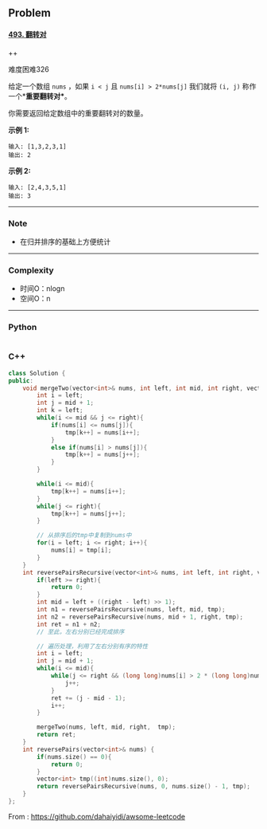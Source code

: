 ## Problem

#### [493. 翻转对](https://leetcode-cn.com/problems/reverse-pairs/)

++

难度困难326

给定一个数组 `nums` ，如果 `i < j` 且 `nums[i] > 2*nums[j]` 我们就将 `(i, j)` 称作一个***重要翻转对\***。

你需要返回给定数组中的重要翻转对的数量。

**示例 1:**

```
输入: [1,3,2,3,1]
输出: 2
```

**示例 2:**

```
输入: [2,4,3,5,1]
输出: 3
```

------

### Note

- 在归并排序的基础上方便统计

------

### Complexity

- 时间O：nlogn
- 空间O：n

------

### Python

```python

```

### C++

```C++
class Solution {
public:
    void mergeTwo(vector<int>& nums, int left, int mid, int right, vector<int>& tmp){
        int i = left;
        int j = mid + 1;
        int k = left;
        while(i <= mid && j <= right){
            if(nums[i] <= nums[j]){
                tmp[k++] = nums[i++];
            }
            else if(nums[i] > nums[j]){
                tmp[k++] = nums[j++];
            }
        }

        while(i <= mid){
            tmp[k++] = nums[i++];
        }
        while(j <= right){
            tmp[k++] = nums[j++];
        }

        // 从排序后的tmp中复制到nums中
        for(i = left; i <= right; i++){
            nums[i] = tmp[i];
        }
    }
    int reversePairsRecursive(vector<int>& nums, int left, int right, vector<int>& tmp){
        if(left >= right){
            return 0;
        }
        int mid = left + ((right - left) >> 1);
        int n1 = reversePairsRecursive(nums, left, mid, tmp);
        int n2 = reversePairsRecursive(nums, mid + 1, right, tmp);
        int ret = n1 + n2;
        // 至此，左右分别已经完成排序

        // 遍历处理，利用了左右分别有序的特性
        int i = left;
        int j = mid + 1;
        while(i <= mid){
            while(j <= right && (long long)nums[i] > 2 * (long long)nums[j]){
                j++;
            }
            ret += (j - mid - 1);
            i++;
        }

        mergeTwo(nums, left, mid, right,  tmp);
        return ret;
    }
    int reversePairs(vector<int>& nums) {
        if(nums.size() == 0){
            return 0;
        }
        vector<int> tmp((int)nums.size(), 0);
        return reversePairsRecursive(nums, 0, nums.size() - 1, tmp);
    }
};
```



From : https://github.com/dahaiyidi/awsome-leetcode
